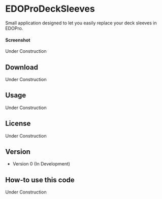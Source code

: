 # EDOProDeckSleeves
Small application designed to let you easily replace your deck sleeves in EDOPro.

#### Screenshot
Under Construction

## Download
Under Construction

## Usage
Under Construction

## License 
Under Construction

## Version 
* Version 0 (In Development)

## How-to use this code
Under Construction
